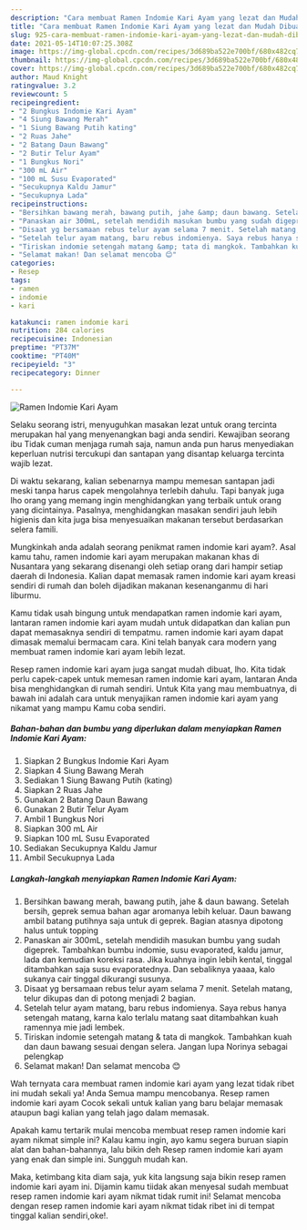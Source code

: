 ```yaml
---
description: "Cara membuat Ramen Indomie Kari Ayam yang lezat dan Mudah Dibuat"
title: "Cara membuat Ramen Indomie Kari Ayam yang lezat dan Mudah Dibuat"
slug: 925-cara-membuat-ramen-indomie-kari-ayam-yang-lezat-dan-mudah-dibuat
date: 2021-05-14T10:07:25.308Z
image: https://img-global.cpcdn.com/recipes/3d689ba522e700bf/680x482cq70/ramen-indomie-kari-ayam-foto-resep-utama.jpg
thumbnail: https://img-global.cpcdn.com/recipes/3d689ba522e700bf/680x482cq70/ramen-indomie-kari-ayam-foto-resep-utama.jpg
cover: https://img-global.cpcdn.com/recipes/3d689ba522e700bf/680x482cq70/ramen-indomie-kari-ayam-foto-resep-utama.jpg
author: Maud Knight
ratingvalue: 3.2
reviewcount: 5
recipeingredient:
- "2 Bungkus Indomie Kari Ayam"
- "4 Siung Bawang Merah"
- "1 Siung Bawang Putih kating"
- "2 Ruas Jahe"
- "2 Batang Daun Bawang"
- "2 Butir Telur Ayam"
- "1 Bungkus Nori"
- "300 mL Air"
- "100 mL Susu Evaporated"
- "Secukupnya Kaldu Jamur"
- "Secukupnya Lada"
recipeinstructions:
- "Bersihkan bawang merah, bawang putih, jahe &amp; daun bawang. Setelah bersih, geprek semua bahan agar aromanya lebih keluar. Daun bawang ambil batang putihnya saja untuk di geprek. Bagian atasnya dipotong halus untuk topping"
- "Panaskan air 300mL, setelah mendidih masukan bumbu yang sudah digeprek. Tambahkan bumbu indomie, susu evaporated, kaldu jamur, lada dan kemudian koreksi rasa. Jika kuahnya ingin lebih kental, tinggal ditambahkan saja susu evaporatednya. Dan sebaliknya yaaaa, kalo sukanya cair tinggal dikurangi susunya."
- "Disaat yg bersamaan rebus telur ayam selama 7 menit. Setelah matang, telur dikupas dan di potong menjadi 2 bagian."
- "Setelah telur ayam matang, baru rebus indomienya. Saya rebus hanya setengah matang, karna kalo terlalu matang saat ditambahkan kuah ramennya mie jadi lembek."
- "Tiriskan indomie setengah matang &amp; tata di mangkok. Tambahkan kuah dan daun bawang sesuai dengan selera. Jangan lupa Norinya sebagai pelengkap"
- "Selamat makan! Dan selamat mencoba 😊"
categories:
- Resep
tags:
- ramen
- indomie
- kari

katakunci: ramen indomie kari 
nutrition: 284 calories
recipecuisine: Indonesian
preptime: "PT37M"
cooktime: "PT40M"
recipeyield: "3"
recipecategory: Dinner

---
```



![Ramen Indomie Kari Ayam](https://img-global.cpcdn.com/recipes/3d689ba522e700bf/680x482cq70/ramen-indomie-kari-ayam-foto-resep-utama.jpg)

Selaku seorang istri, menyuguhkan masakan lezat untuk orang tercinta merupakan hal yang menyenangkan bagi anda sendiri. Kewajiban seorang ibu Tidak cuman menjaga rumah saja, namun anda pun harus menyediakan keperluan nutrisi tercukupi dan santapan yang disantap keluarga tercinta wajib lezat.

Di waktu  sekarang, kalian sebenarnya mampu memesan santapan jadi meski tanpa harus capek mengolahnya terlebih dahulu. Tapi banyak juga lho orang yang memang ingin menghidangkan yang terbaik untuk orang yang dicintainya. Pasalnya, menghidangkan masakan sendiri jauh lebih higienis dan kita juga bisa menyesuaikan makanan tersebut berdasarkan selera famili. 



Mungkinkah anda adalah seorang penikmat ramen indomie kari ayam?. Asal kamu tahu, ramen indomie kari ayam merupakan makanan khas di Nusantara yang sekarang disenangi oleh setiap orang dari hampir setiap daerah di Indonesia. Kalian dapat memasak ramen indomie kari ayam kreasi sendiri di rumah dan boleh dijadikan makanan kesenanganmu di hari liburmu.

Kamu tidak usah bingung untuk mendapatkan ramen indomie kari ayam, lantaran ramen indomie kari ayam mudah untuk didapatkan dan kalian pun dapat memasaknya sendiri di tempatmu. ramen indomie kari ayam dapat dimasak memalui bermacam cara. Kini telah banyak cara modern yang membuat ramen indomie kari ayam lebih lezat.

Resep ramen indomie kari ayam juga sangat mudah dibuat, lho. Kita tidak perlu capek-capek untuk memesan ramen indomie kari ayam, lantaran Anda bisa menghidangkan di rumah sendiri. Untuk Kita yang mau membuatnya, di bawah ini adalah cara untuk menyajikan ramen indomie kari ayam yang nikamat yang mampu Kamu coba sendiri.

<!--inarticleads1-->

##### Bahan-bahan dan bumbu yang diperlukan dalam menyiapkan Ramen Indomie Kari Ayam:

1. Siapkan 2 Bungkus Indomie Kari Ayam
1. Siapkan 4 Siung Bawang Merah
1. Sediakan 1 Siung Bawang Putih (kating)
1. Siapkan 2 Ruas Jahe
1. Gunakan 2 Batang Daun Bawang
1. Gunakan 2 Butir Telur Ayam
1. Ambil 1 Bungkus Nori
1. Siapkan 300 mL Air
1. Siapkan 100 mL Susu Evaporated
1. Sediakan Secukupnya Kaldu Jamur
1. Ambil Secukupnya Lada




<!--inarticleads2-->

##### Langkah-langkah menyiapkan Ramen Indomie Kari Ayam:

1. Bersihkan bawang merah, bawang putih, jahe &amp; daun bawang. Setelah bersih, geprek semua bahan agar aromanya lebih keluar. Daun bawang ambil batang putihnya saja untuk di geprek. Bagian atasnya dipotong halus untuk topping
1. Panaskan air 300mL, setelah mendidih masukan bumbu yang sudah digeprek. Tambahkan bumbu indomie, susu evaporated, kaldu jamur, lada dan kemudian koreksi rasa. Jika kuahnya ingin lebih kental, tinggal ditambahkan saja susu evaporatednya. Dan sebaliknya yaaaa, kalo sukanya cair tinggal dikurangi susunya.
1. Disaat yg bersamaan rebus telur ayam selama 7 menit. Setelah matang, telur dikupas dan di potong menjadi 2 bagian.
1. Setelah telur ayam matang, baru rebus indomienya. Saya rebus hanya setengah matang, karna kalo terlalu matang saat ditambahkan kuah ramennya mie jadi lembek.
1. Tiriskan indomie setengah matang &amp; tata di mangkok. Tambahkan kuah dan daun bawang sesuai dengan selera. Jangan lupa Norinya sebagai pelengkap
1. Selamat makan! Dan selamat mencoba 😊




Wah ternyata cara membuat ramen indomie kari ayam yang lezat tidak ribet ini mudah sekali ya! Anda Semua mampu mencobanya. Resep ramen indomie kari ayam Cocok sekali untuk kalian yang baru belajar memasak ataupun bagi kalian yang telah jago dalam memasak.

Apakah kamu tertarik mulai mencoba membuat resep ramen indomie kari ayam nikmat simple ini? Kalau kamu ingin, ayo kamu segera buruan siapin alat dan bahan-bahannya, lalu bikin deh Resep ramen indomie kari ayam yang enak dan simple ini. Sungguh mudah kan. 

Maka, ketimbang kita diam saja, yuk kita langsung saja bikin resep ramen indomie kari ayam ini. Dijamin kamu tiidak akan menyesal sudah membuat resep ramen indomie kari ayam nikmat tidak rumit ini! Selamat mencoba dengan resep ramen indomie kari ayam nikmat tidak ribet ini di tempat tinggal kalian sendiri,oke!.

